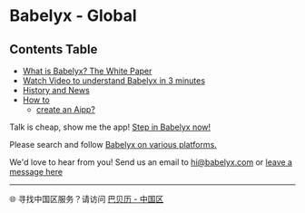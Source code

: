 # Babelyx - Global

## Contents Table

- [What is Babelyx? The White Paper](./whitepaper.md)
- [Watch Video to understand Babelyx in 3 minutes](https://youtu.be/ev-1lJ_nA4g)
- [History and News](./news.md)
- [How to](./howto/)
  - [create an Aipp?](./howto/create-aipp.md)

Talk is cheap, show me the app! [Step in Babelyx now!](https://u.babelyx.com)

Please search and follow [Babelyx on various platforms.](https://links.babelyx.com)

We'd love to hear from you! Send us an email to [hi@babelyx.com](mailto:hi@babelyx.com) or [leave a message here](https://csr.aippia.com)

---

🌐 寻找中国区服务？请访问 [巴贝历 - 中国区](https://lib.cn.babelyx.com)
